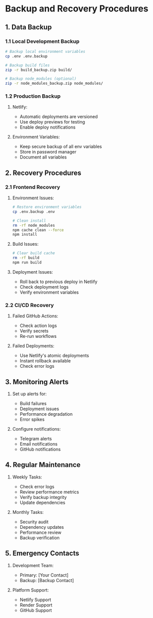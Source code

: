 # Backup and Recovery Procedures

## 1. Data Backup

### 1.1 Local Development Backup

```bash
# Backup local environment variables
cp .env .env.backup

# Backup build files
zip -r build_backup.zip build/

# Backup node_modules (optional)
zip -r node_modules_backup.zip node_modules/
```

### 1.2 Production Backup

1. Netlify:
   - Automatic deployments are versioned
   - Use deploy previews for testing
   - Enable deploy notifications

2. Environment Variables:
   - Keep secure backup of all env variables
   - Store in password manager
   - Document all variables

## 2. Recovery Procedures

### 2.1 Frontend Recovery

1. Environment Issues:
   ```bash
   # Restore environment variables
   cp .env.backup .env

   # Clean install
   rm -rf node_modules
   npm cache clean --force
   npm install
   ```

2. Build Issues:
   ```bash
   # Clear build cache
   rm -rf build
   npm run build
   ```

3. Deployment Issues:
   - Roll back to previous deploy in Netlify
   - Check deployment logs
   - Verify environment variables

### 2.2 CI/CD Recovery

1. Failed GitHub Actions:
   - Check action logs
   - Verify secrets
   - Re-run workflows

2. Failed Deployments:
   - Use Netlify's atomic deployments
   - Instant rollback available
   - Check error logs

## 3. Monitoring Alerts

1. Set up alerts for:
   - Build failures
   - Deployment issues
   - Performance degradation
   - Error spikes

2. Configure notifications:
   - Telegram alerts
   - Email notifications
   - GitHub notifications

## 4. Regular Maintenance

1. Weekly Tasks:
   - Check error logs
   - Review performance metrics
   - Verify backup integrity
   - Update dependencies

2. Monthly Tasks:
   - Security audit
   - Dependency updates
   - Performance review
   - Backup verification

## 5. Emergency Contacts

1. Development Team:
   - Primary: [Your Contact]
   - Backup: [Backup Contact]

2. Platform Support:
   - Netlify Support
   - Render Support
   - GitHub Support
